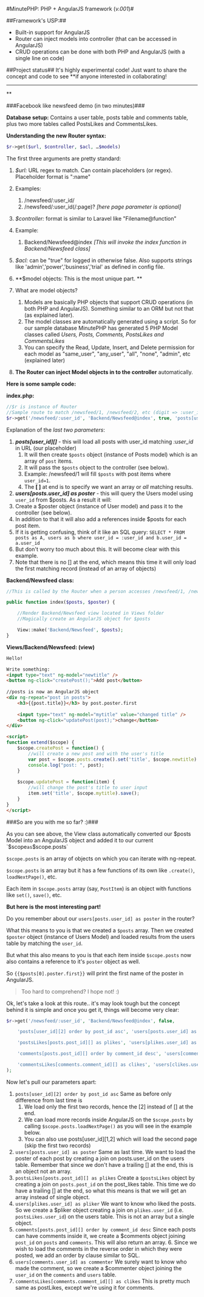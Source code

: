 #MinutePHP: PHP + AngularJS framework (*v.001*)#

##Framework's USP:##
- Built-in support for AngularJS
- Router can inject models into controller (that can be accessed in AngularJS)
- CRUD operations can be done with both PHP and AngularJS (with a single line on code)

##Project status##
It's highly experimental code! Just want to share the concept and code to see **if anyone interested in collaborating!


----------


**

###Facebook like newsfeed demo (in two minutes)###

**Database setup:** Contains a user table, posts table and comments table, plus two more tables called PostsLikes and CommentsLikes.

**Understanding the new Router syntax:**

```php 
$r->get($url, $controller, $acl, …$models)
```

The first three arguments are pretty standard:

1. *$url:* URL regex to match. Can contain placeholders (or regex). Placeholder format is ":name"
  1. Examples:
     1. /newsfeed/:user\_id/
     2. /newsfeed/:user\_id(/:page)? *[here page parameter is optional]*

2. *$controller:* format is similar to Laravel like "Filename@function"
  1. Example:
     1. Backend/Newsfeed@index *[This will invoke the index function in Backend/Newsfeed class]*

3. *$acl:* can be "true" for logged in otherwise false. Also supports strings like 'admin','power','business','trial' as defined in config file.
4. **$model objects: This is the most unique part. **
  1. What are model objects?
     1. Models are basically PHP objects that support CRUD operations (in both PHP and AngularJS). Something similar to an ORM but not that (as explained later).
     2. The model classes are automatically generated using a script. So for our sample database MinutePHP has generated 5 PHP Model classes called *Users, Posts, Comments, PostsLikes and CommentsLikes*
     3. You can specify the Read, Update, Insert, and Delete permission for each model as "same\_user", "any\_user", "all", "none", "admin", etc (explained later)

5. **The Router can inject Model objects in to the controller** automatically. 

**Here is some sample code:**

**index.php:**
```php
//$r is instance of Router
//Sample route to match /newsfeed/1, /newsfeed/2, etc (digit => :user_id)
$r->get('/newsfeed/:user_id', 'Backend/Newsfeed@index', true, 'posts[user_id][]', 'users[posts.user_id] as poster')
```

Explanation of the *last two parameters*:
   
1. ***posts[user_id][]*** - this will load all posts with user_id matching *:user_id* in URL (our placeholder)
   1.  It will then create `$posts` object (instance of Posts model) which is an array of `post` items.
   2.  It will pass the `$posts` object to the controller (see below). 
   3. Example: /newsfeed/1 will fill `$posts` with post items where `user_id=1`.
   4. The **[ ]** at end is to specify we want an array or *all* matching results.
2.  ***users[posts.user_id] as poster*** - this will query the Users model using `user_id` from $posts. As a result it will:
   1. Create a $poster object (instance of User model) and pass it to the controller (see below). 
   2. In addition to that it will also add a references inside \$posts for each post item.
   3. If it is getting confusing, think of it like an SQL query:
```SELECT * FROM posts as A, users as b where user_id = :user_id and b.user_id = a.user_id```
   4. But don't worry too much about this. It will become clear with this example.
  5. Note that there is no [] at the end, which means this time it will only load the first matching record (instead of an array of objects)

**Backend/Newsfeed class:**
```php
//This is called by the Router when a person accesses /newsfeed/1, /newsfeed/2, etc in browser

public function index($posts, $poster) {

    //Render Backend/Newsfeed view located in Views folder 
    //Magically create an AngularJS object for $posts

	View::make('Backend/Newsfeed', $posts); 
}
```
**Views/Backend/Newsfeed: (view)**
```html
Hello!

Write something:
<input type="text" ng-model="newtitle" />
<button ng-click="createPost();">Add post</button>
	
//posts is now an AngularJS object
<div ng-repeat="post in posts">
	<h3>{{post.title}}</h3> by post.poster.first
	
	<input type="text" ng-model="mytitle" value="changed title" />
	<button ng-click="updatePost(post);">change</button>
</div>

<script>
function extend($scope) {
	$scope.createPost = function() {
	    //will create a new post and with the user's title
		var post = $scope.posts.create().set('title', $scope.newtitle).save();
		console.log("post: ", post);
	}
		
	$scope.updatePost = function(item) {
		//will change the post's title to user input
		item.set('title', $scope.mytitle).save();
	}
}
</script>
```

###So are you with me so far? :)###

As you can see above, the View class automatically converted our $posts Model into an AngularJS object and added it to our current `$scope` as `$scope.posts`

`$scope.posts` is an array of objects on which you can iterate with ng-repeat.

`$scope.posts` is an array but it has a few functions of its own like `.create()`, `loadNextPage()`, etc. 

Each item in `$scope.posts` array (say, `PostItem`) is an object with functions like `set()`, `save()`, etc.

**But here is the most interesting part!**

Do you remember about our `users[posts.user_id] as poster` in the router? 

What this means to you is that we created a `$posts` array. Then we created `$poster` object (instance of Users Model) and loaded results from the users table by matching the `user_id`.

But what this also means to you is that each item inside `$scope.posts` now also contains a reference to it's `poster` object as well.

So `{{$posts[0].poster.first}}` will print the first name of the poster in AngularJS.

>Too hard to comprehend? I hope not! :)

Ok, let's take a look at this route.. it's may look tough but the concept behind it is simple and once you get it, things will become very clear:

```php
$r->get('/newsfeed/:user_id', 'Backend/Newsfeed@index', false,

    'posts[user_id][2] order by post_id asc', 'users[posts.user_id] as poster',

    'postsLikes[posts.post_id][] as plikes', 'users[plikes.user_id] as pliker',

    'comments[posts.post_id][] order by comment_id desc', 'users[comments.user_id] as commenter',

    'commentsLikes[comments.comment_id][] as clikes', 'users[clikes.user_id] as cliker'
);
```

Now let's pull our parameters apart:

1. `posts[user_id][2] order by post_id asc` Same as before only difference from last time is
   1. We load only the first two records, hence the [2] instead of [] at the end. 
   2. We can load more records inside AngularJS on the `$scope.posts` by calling `$scope.posts.loadNextPage()` as you will see in the example below.
   3. You can also use posts[user_id][1,2] which will load the second page (skip the first two records)
2.  `users[posts.user_id] as poster` Same as last time. We want to load the poster of each post by creating a join on posts.user_id on the users table. Remember that since we don't have a trailing [] at the end, this is an object not an array.
3. `postsLikes[posts.post_id][] as plikes` Create a `$postsLikes` object by creating a join on `posts.post_id` on the post_likes table. This time we do have a trailing [] at the end, so what this means is that we will get an array instead of single object.
4. `users[plikes.user_id] as pliker` We want to know who liked the posts. So we create a $pliker object creating a join on `plikes.user_id` (i.e. `postsLikes.user_id`) on the users table. This is not an array but a single object.
5. `comments[posts.post_id][] order by comment_id desc` Since each posts can have comments inside it, we create a $comments object joining `post_id` on `posts` and `comments`. This will also return an array. 
   6. Since we wish to load the comments in the reverse order in which they were posted, we add an order by clause similar to SQL.
6. `users[comments.user_id] as commenter` We surely want to know who made the comment, so we create a $commenter object joining the `user_id` on the `comments` and `users` table.
7. `commentsLikes[comments.comment_id][] as clikes` This is pretty much same as postLikes, except we're using it for comments.



